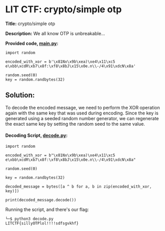 # LIT CTF: crypto/simple otp
**Title:** crypto/simple otp

**Description:** We all know OTP is unbreakable...

**Provided code, [main.py](https://github.com/xtasy94/CTFW/blob/main/LIT%20CTF/simple%20otp/Files/main.py):**
```
import random

encoded_with_xor = b'\x81Nx\x9b\xea)\xe4\x11\xc5 e\xbb\xcdR\xb7\x8f:\xf8\x8bJ\x15\x0e.n\\-/4\x91\xdcN\x8a'

random.seed(0)
key = random.randbytes(32)
```

## Solution:
To decode the encoded message, we need to perform the XOR operation again with the same key that was used during encoding. Since the key is generated using a seeded random number generator, we can regenerate the exact same key by setting the random seed to the same value.
#### Decoding Script, [decode.py](https://github.com/xtasy94/CTFW/blob/main/LIT%20CTF/simple%20otp/Files/decode.py):
```
import random

encoded_with_xor = b"\x81Nx\x9b\xea)\xe4\x11\xc5 e\xbb\xcdR\xb7\x8f:\xf8\x8bJ\x15\x0e.n\\-/4\x91\xdcN\x8a"

random.seed(0)

key = random.randbytes(32)

decoded_message = bytes([a ^ b for a, b in zip(encoded_with_xor, key)])

print(decoded_message.decode())
```

Running the script, and there's our flag:
```
└─$ python3 decode.py
LITCTF{sillyOTPlol!!!!sdfsgvkhf}
```
